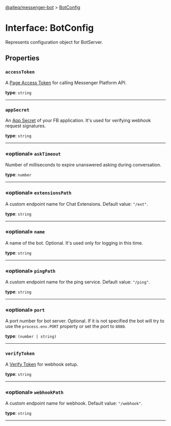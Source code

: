 [@aiteq/messenger-bot](../README.md) > [BotConfig](../interfaces/botconfig.md)

# Interface: BotConfig

Represents configuration object for BotServer.

## Properties

<a id="accesstoken"></a>
###  `accessToken`

A [Page Access Token](https://developers.facebook.com/docs/messenger-platform/guides/setup#page_access_token) for calling Messenger Platform API.

**type**: `string`
___

<a id="appsecret"></a>
###  `appSecret`

An [App Secret](https://stackoverflow.com/questions/3203649/where-can-i-find-my-facebook-application-id-and-secret-key) of your FB application. It's used for verifying webhook request signatures.

**type**: `string`
___

<a id="asktimeout"></a>
###  «optional» `askTimeout`

Number of milliseconds to expire unanswered asking during conversation.

**type**: `number`
___

<a id="extensionspath"></a>
### «optional» `extensionsPath`

A custom endpoint name for Chat Extensions. Default value: `"/ext"`.

**type**: `string`
___

<a id="name"></a>
### «optional» `name`

A name of the bot. Optional. It's used only for logging in this time.

**type**: `string`
___

<a id="pingpath"></a>
### «optional» `pingPath`

A custom endpoint name for the ping service. Default value: `"/ping"`.

**type**: `string`
___

<a id="port"></a>
### «optional» `port`

A port number for bot server. Optional. If it is not specified the bot will try to use the `process.env.PORT` property or set the port to `8080`.

**type**: `(number | string)`
___

<a id="verifytoken"></a>
###  `verifyToken`

A [Verify Token](https://developers.facebook.com/docs/messenger-platform/guides/setup#webhook_setup) for webhook setup.

**type**: `string`
___

<a id="webhookpath"></a>
### «optional» `webhookPath`

A custom endpoint name for webhook. Default value: `"/webhook"`.

**type**: `string`
___
